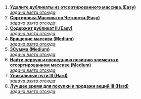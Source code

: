 1. [**Удалите дубликаты из отсортированного массива.(Easy)**](./RemoveDuplicatesfromSortedArray)<br>
   [_задача взята отсюда_](https://leetcode.com/problems/remove-duplicates-from-sorted-array/)
2. [**Сортировка Массива по Четности.(Easy)**](./SortArrayByParity)<br>
   [_задача взята отсюда_](https://leetcode.com/problems/sort-array-by-parity/)
3. [**Содержит дубликат II.(Easy)**](./ContainsDuplicateII)<br>
   [_задача взята отсюда_](https://leetcode.com/problems/contains-duplicate-ii/)
4. [**Вращение массива (Medium)**](./RotateArray)<br>
   [_задача взята отсюда_](https://leetcode.com/problems/rotate-array/)
5. [**3Сумма (Medium)**](./ThreeSum)<br>
   [_задача взята отсюда_](https://leetcode.com/problems/3sum/)
6. [**Найти первую и последнюю позицию элемента
в отсортированном массиве (Medium)**](./FindFirstandLastPositionofElementinSortedArray)<br>
   [_задача взята отсюда_](https://leetcode.com/problems/find-first-and-last-position-of-element-in-sorted-array/)
7. [**Уникальные пути III (Hard)**](./UniquePathsIII)<br>
   [_задача взята отсюда_](https://leetcode.com/problems/unique-paths-iii/)
8. [**Лучшее время для покупки и продажи акций III (Hard)**](./BestTimetoBuyandSellStock%20III)<br>
   [_задача взята отсюда_](https://leetcode.com/problems/best-time-to-buy-and-sell-stock-iii/)

